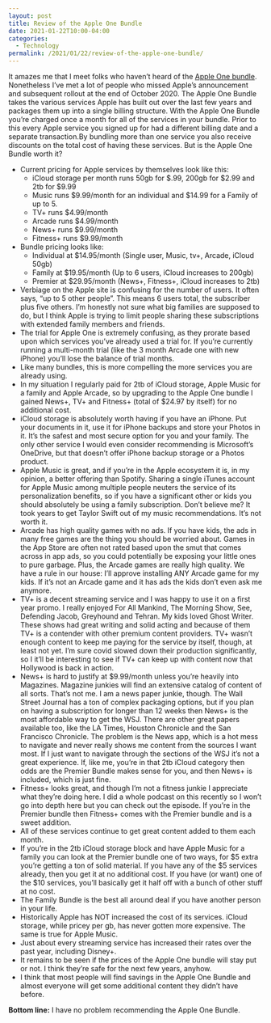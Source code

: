 ```yaml
---
layout: post
title: Review of the Apple One Bundle
date: 2021-01-22T10:00-04:00
categories:
  - Technology
permalink: /2021/01/22/review-of-the-apple-one-bundle/
---
```

It amazes me that I meet folks who haven’t heard of the [Apple One bundle](https://www.apple.com/apple-one/). Nonetheless I’ve met a lot of people who missed Apple’s announcement and subsequent rollout at the end of October 2020. The Apple One Bundle takes the various services Apple has built out over the last few years and packages them up into a single billing structure. With the Apple One Bundle you’re charged once a month for all of the services in your bundle. Prior to this every Apple service you signed up for had a different billing date and a separate transaction.By bundling more than one service you also receive discounts on the total cost of having these services. But is the Apple One Bundle worth it?

<!-- excerpt -->

* Current pricing for Apple services by themselves look like this:
  * iCloud storage per month runs 50gb for $.99, 200gb for $2.99 and 2tb for $9.99
  * Music runs $9.99/month for an individual and $14.99 for a Family of up to 5.
  * TV+ runs $4.99/month
  * Arcade runs $4.99/month
  * News+ runs $9.99/month
  * Fitness+ runs $9.99/month
* Bundle pricing looks like:
  * Individual at $14.95/month (Single user, Music, tv+, Arcade, iCloud 50gb)
  * Family at $19.95/month (Up to 6 users, iCloud increases to 200gb)
  * Premier at $29.95/month (News+, Fitness+, iCloud increases to 2tb)
* Verbiage on the Apple site is confusing for the number of users. It often says, “up to 5 other people”. This means 6 users total, the subscriber plus five others. I’m honestly not sure what big families are supposed to do, but I think Apple is trying to limit people sharing these subscriptions with extended family members and friends.
* The trial for Apple One is extremely confusing, as they prorate based upon which services you’ve already used a trial for. If you’re currently running a multi-month trial (like the 3 month Arcade one with new iPhone) you’ll lose the balance of trial months.
* Like many bundles, this is more compelling the more services you are already using.
* In my situation I regularly paid for 2tb of iCloud storage, Apple Music for a family and Apple Arcade, so by upgrading to the Apple One bundle I gained News+, TV+ and Fitness+ (total of $24.97 by itself) for no additional cost.
* iCloud storage is absolutely worth having if you have an iPhone. Put your documents in it, use it for iPhone backups and store your Photos in it. It’s the safest and most secure option for you and your family. The only other service I would even consider recommending is Microsoft’s OneDrive, but that doesn’t offer iPhone backup storage or a Photos product.
* Apple Music is great, and if you’re in the Apple ecosystem it is, in my opinion, a better offering than Spotify. Sharing a single iTunes account for Apple Music among multiple people neuters the service of its personalization benefits, so if you have a significant other or kids you should absolutely be using a family subscription. Don’t believe me? It took years to get Taylor Swift out of my music recommendations. It’s not worth it.
* Arcade has high quality games with no ads. If you have kids, the ads in many free games are the thing you should be worried about. Games in the App Store are often not rated based upon the smut that comes across in app ads, so you could potentially be exposing your little ones to pure garbage. Plus, the Arcade games are really high quality. We have a rule in our house: I’ll approve installing ANY Arcade game for my kids. If it’s not an Arcade game and it has ads the kids don’t even ask me anymore.
* TV+ is a decent streaming service and I was happy to use it on a first year promo. I really enjoyed For All Mankind, The Morning Show, See, Defending Jacob, Greyhound and Tehran. My kids loved Ghost Writer. These shows had great writing and solid acting and because of them TV+ is a contender with other premium content providers. TV+ wasn’t enough content to keep me paying for the service by itself, though, at least not yet. I’m sure covid slowed down their production significantly, so I it’ll be interesting to see if TV+ can keep up with content now that Hollywood is back in action.
* News+ is hard to justify at $9.99/month unless you’re heavily into Magazines. Magazine junkies will find an extensive catalog of content of all sorts. That’s not me. I am a news paper junkie, though. The Wall Street Journal has a ton of complex packaging options, but if you plan on having a subscription for longer than 12 weeks then News+ is the most affordable way to get the WSJ. There are other great papers available too, like the LA Times, Houston Chronicle and the San Francisco Chronicle. The problem is the News app, which is a hot mess to navigate and never really shows me content from the sources I want most. If I just want to navigate through the sections of the WSJ it’s not a great experience. If, like me, you’re in that 2tb iCloud category then odds are the Premier Bundle makes sense for you, and then News+ is included, which is just fine.
* Fitness+ looks great, and though I’m not a fitness junkie I appreciate what they’re doing here. I did a whole podcast on this recently so I won’t go into depth here but you can check out the episode. If you’re in the Premier bundle then Fitness+ comes with the Premier bundle and is a sweet addition.
* All of these services continue to get great content added to them each month.
* If you’re in the 2tb iCloud storage block and have Apple Music for a family you can look at the Premier bundle one of two ways, for $5 extra you’re getting a ton of solid material. If you have any of the $5 services already, then you get it at no additional cost. If you have (or want) one of the $10 services, you’ll basically get it half off with a bunch of other stuff at no cost.
* The Family Bundle is the best all around deal if you have another person in your life.
* Historically Apple has NOT increased the cost of its services. iCloud storage, while pricey per gb, has never gotten more expensive. The same is true for Apple Music.
* Just about every streaming service has increased their rates over the past year, including Disney+.
* It remains to be seen if the prices of the Apple One bundle will stay put or not. I think they’re safe for the next few years, anyhow.
* I think that most people will find savings in the Apple One Bundle and almost everyone will get some additional content they didn’t have before.

**Bottom line:** I have no problem recommending the Apple One Bundle.
